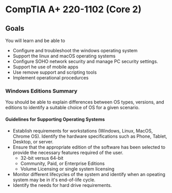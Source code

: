 # CompTIA A+ 220-1102 (Core 2)

## Goals

You will learn and be able to

- Configure and troubleshoot the windows operating system
- Support the linux and macOS operating systems
- Configure SOHO network security and manage PC security settings.
- Support he use of mobile apps
- Use remove support and scripting tools
- Implement operational procedurces

### Windows Editions Summary

You should be able to explain differences between OS types, versions, and editions to identify a suitable choice of OS for a given scenario.

#### Guidelines for Supporting Operating Systems

- Establish requirements for workstations (Windows, Linux, MacOS, Chrome OS). Identify the hardware specifications such as Phone, Tablet, Desktop, or server.
- Ensure that the appropriate edition of the software has been selected to provide the necessary features required of the user.
  - 32-bit versus 64-bit
  - Community, Paid, or Enterprise Editions
  - Volume Licensing or single system licensing
-  Monitor different lifecycles of the system and identify when an opeating system may be in it's end-of-life cycle.
-  Identify the needs for hard drive requirements.
